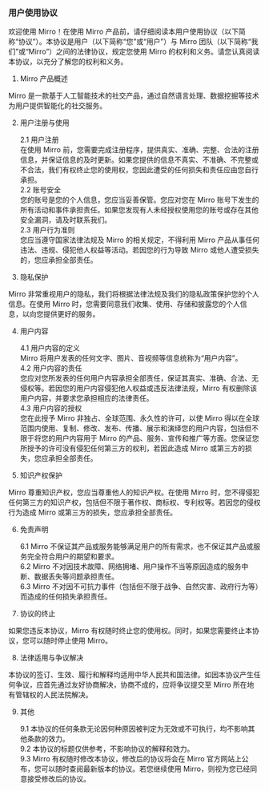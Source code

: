 ### 用户使用协议

欢迎使用 Mirro！在使用 Mirro 产品前，请仔细阅读本用户使用协议（以下简称“协议”）。本协议是用户（以下简称“您”或“用户”）与 Mirro 团队（以下简称“我们”或“Mirro”）之间的法律协议，规定您使用 Mirro 的权利和义务。请您认真阅读本协议，以充分了解您的权利和义务。

1. Mirro 产品概述

Mirro 是一款基于人工智能技术的社交产品，通过自然语言处理、数据挖掘等技术为用户提供智能化的社交服务。

2. 用户注册与使用

   2.1 用户注册  
   在使用 Mirro 前，您需要完成注册程序，提供真实、准确、完整、合法的注册信息，并保证信息的及时更新。如果您提供的信息不真实、不准确、不完整或不合法，我们有权终止您的使用权，您因此遭受的任何损失和责任应由您自行承担。  
    2.2 账号安全  
   您的账号是您的个人信息，您应当妥善保管。您应对您在 Mirro 账号下发生的所有活动和事件承担责任。如果您发现有人未经授权使用您的账号或存在其他安全漏洞，请及时联系我们。  
    2.3 用户行为准则  
   您应当遵守国家法律法规及 Mirro 的相关规定，不得利用 Mirro 产品从事任何违法、违规、侵犯他人权益等活动。若因您的行为导致 Mirro 或他人遭受损失的，您应承担全部责任。

3. 隐私保护

Mirro 非常重视用户的隐私，我们将根据法律法规及我们的隐私政策保护您的个人信息。在使用 Mirro 时，您需要同意我们收集、使用、存储和披露您的个人信息，以向您提供更好的服务。

4. 用户内容

   4.1 用户内容的定义  
   Mirro 将用户发表的任何文字、图片、音视频等信息统称为“用户内容”。  
    4.2 用户内容的责任  
   您应对您所发表的任何用户内容承担全部责任，保证其真实、准确、合法、无侵权等。若因您的用户内容侵犯他人权益或违反法律法规，Mirro 有权删除该用户内容，并要求您承担相应的法律责任。  
    4.3 用户内容的授权  
   您在此授予 Mirro 非独占、全球范围、永久性的许可，以使 Mirro 得以在全球范围内使用、复制、修改、发布、传播、展示和演绎您的用户内容，包括但不限于将您的用户内容用于 Mirro 的产品、服务、宣传和推广等方面。您保证您所授予的许可没有侵犯任何第三方的权利，若因此造成 Mirro 或第三方的损失，您应承担全部责任。

5. 知识产权保护

Mirro 尊重知识产权，您应当尊重他人的知识产权。在使用 Mirro 时，您不得侵犯任何第三方的知识产权，包括但不限于著作权、商标权、专利权等。若因您的侵权行为造成 Mirro 或第三方的损失，您应承担全部责任。

6. 免责声明

   6.1 Mirro 不保证其产品或服务能够满足用户的所有需求，也不保证其产品或服务完全符合用户的期望和要求。  
   6.2 Mirro 不对因技术故障、网络拥堵、用户操作不当等原因造成的服务中断、数据丢失等问题承担责任。  
   6.3 Mirro 不对因不可抗力事件（包括但不限于战争、自然灾害、政府行为等）而造成的任何损失承担责任。

7. 协议的终止

如果您违反本协议，Mirro 有权随时终止您的使用权。同时，如果您需要终止本协议，您可以随时停止使用 Mirro。

8. 法律适用与争议解决

本协议的签订、生效、履行和解释均适用中华人民共和国法律。如因本协议产生任何争议，应首先通过友好协商解决，协商不成的，应将争议提交至 Mirro 所在地有管辖权的人民法院解决。

9. 其他

   9.1 本协议的任何条款无论因何种原因被判定为无效或不可执行，均不影响其他条款的效力。  
   9.2 本协议的标题仅供参考，不影响协议的解释和效力。  
   9.3 Mirro 有权随时修改本协议，修改后的协议将会在 Mirro 官方网站上公布，您可以随时查阅最新版本的协议。若您继续使用 Mirro，则视为您已经同意接受修改后的协议。
